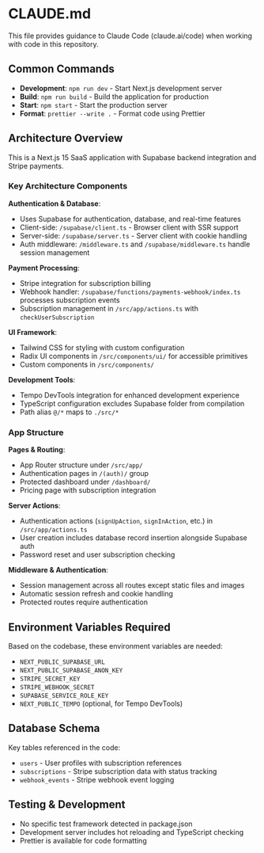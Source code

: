 # CLAUDE.md

This file provides guidance to Claude Code (claude.ai/code) when working with code in this repository.

## Common Commands

- **Development**: `npm run dev` - Start Next.js development server
- **Build**: `npm run build` - Build the application for production
- **Start**: `npm start` - Start the production server
- **Format**: `prettier --write .` - Format code using Prettier

## Architecture Overview

This is a Next.js 15 SaaS application with Supabase backend integration and Stripe payments.

### Key Architecture Components

**Authentication & Database**:
- Uses Supabase for authentication, database, and real-time features
- Client-side: `/supabase/client.ts` - Browser client with SSR support
- Server-side: `/supabase/server.ts` - Server client with cookie handling
- Auth middleware: `/middleware.ts` and `/supabase/middleware.ts` handle session management

**Payment Processing**:
- Stripe integration for subscription billing
- Webhook handler: `/supabase/functions/payments-webhook/index.ts` processes subscription events
- Subscription management in `/src/app/actions.ts` with `checkUserSubscription`

**UI Framework**:
- Tailwind CSS for styling with custom configuration
- Radix UI components in `/src/components/ui/` for accessible primitives
- Custom components in `/src/components/`

**Development Tools**:
- Tempo DevTools integration for enhanced development experience
- TypeScript configuration excludes Supabase folder from compilation
- Path alias `@/*` maps to `./src/*`

### App Structure

**Pages & Routing**:
- App Router structure under `/src/app/`
- Authentication pages in `/(auth)/` group
- Protected dashboard under `/dashboard/`
- Pricing page with subscription integration

**Server Actions**:
- Authentication actions (`signUpAction`, `signInAction`, etc.) in `/src/app/actions.ts`
- User creation includes database record insertion alongside Supabase auth
- Password reset and user subscription checking

**Middleware & Authentication**:
- Session management across all routes except static files and images
- Automatic session refresh and cookie handling
- Protected routes require authentication

## Environment Variables Required

Based on the codebase, these environment variables are needed:
- `NEXT_PUBLIC_SUPABASE_URL`
- `NEXT_PUBLIC_SUPABASE_ANON_KEY`
- `STRIPE_SECRET_KEY`
- `STRIPE_WEBHOOK_SECRET`
- `SUPABASE_SERVICE_ROLE_KEY`
- `NEXT_PUBLIC_TEMPO` (optional, for Tempo DevTools)

## Database Schema

Key tables referenced in the code:
- `users` - User profiles with subscription references
- `subscriptions` - Stripe subscription data with status tracking
- `webhook_events` - Stripe webhook event logging

## Testing & Development

- No specific test framework detected in package.json
- Development server includes hot reloading and TypeScript checking
- Prettier is available for code formatting